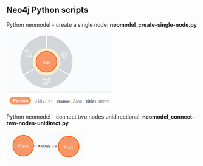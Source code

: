 ## Neo4j Python scripts

Python neomodel - create a single node: **neomodel_create-single-node.py**

![alt create single node](https://github.com/gitificial/Neo4j-Python-Scripts/blob/master/create%20single%20node.png)

Python neomodel - connect two nodes unidirectional: **neomodel_connect-two-nodes-unidirect.py**

![connect two nodes unidirectional](https://github.com/gitificial/Neo4j-Python-Scripts/blob/master/neomodel_connect-two-nodes-unidirect.png)
